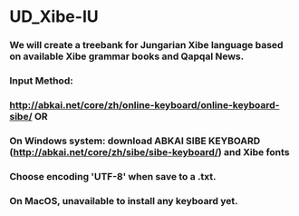 # UD_Xibe-IU

### We will create a treebank for Jungarian Xibe language based on available Xibe grammar books and Qapqal News.

### Input Method:

### http://abkai.net/core/zh/online-keyboard/online-keyboard-sibe/ OR

### On Windows system: download ABKAI SIBE KEYBOARD (http://abkai.net/core/zh/sibe/sibe-keyboard/) and Xibe fonts
### Choose encoding 'UTF-8' when save to a .txt.

### On MacOS, unavailable to install any keyboard yet. 


